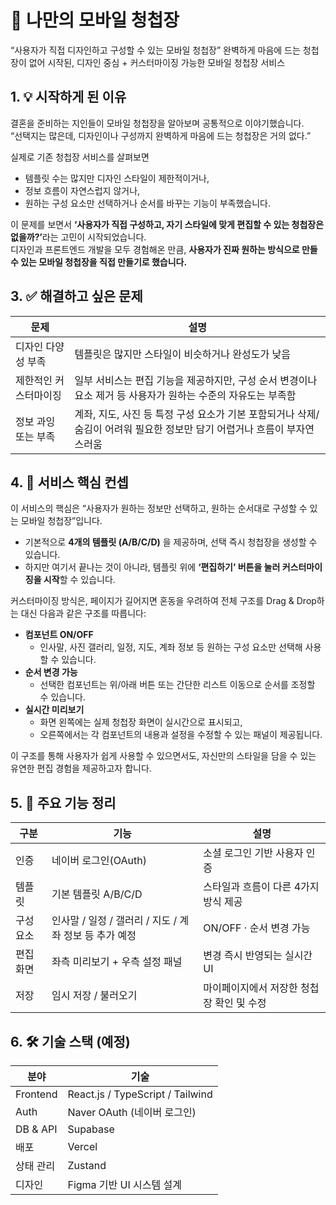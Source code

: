 # 📱 나만의 모바일 청첩장

“사용자가 직접 디자인하고 구성할 수 있는 모바일 청첩장”
완벽하게 마음에 드는 청첩장이 없어 시작된, 디자인 중심 + 커스터마이징 가능한 모바일 청첩장 서비스

## 1. 💡 시작하게 된 이유

결혼을 준비하는 지인들이 모바일 청첩장을 알아보며 공통적으로 이야기했습니다.  
“선택지는 많은데, 디자인이나 구성까지 완벽하게 마음에 드는 청첩장은 거의 없다.”

실제로 기존 청첩장 서비스를 살펴보면  
- 템플릿 수는 많지만 디자인 스타일이 제한적이거나,  
- 정보 흐름이 자연스럽지 않거나,  
- 원하는 구성 요소만 선택하거나 순서를 바꾸는 기능이 부족했습니다.

이 문제를 보면서 <b>‘사용자가 직접 구성하고, 자기 스타일에 맞게 편집할 수 있는 청첩장은 없을까?’</b>라는 고민이 시작되었습니다.  
디자인과 프론트엔드 개발을 모두 경험해온 만큼, <b>사용자가 진짜 원하는 방식으로 만들 수 있는 모바일 청첩장을 직접 만들기로 했습니다.</b>

## 3. ✅ 해결하고 싶은 문제
| 문제           | 설명                                        |
| ------------ | ----------------------------------------- |
| 디자인 다양성 부족   | 템플릿은 많지만 스타일이 비슷하거나 완성도가 낮음               |
| 제한적인 커스터마이징 | 일부 서비스는 편집 기능을 제공하지만, 구성 순서 변경이나 요소 제거 등 사용자가 원하는 수준의 자유도는 부족함        |
| 정보 과잉 또는 부족  | 계좌, 지도, 사진 등 특정 구성 요소가 기본 포함되거나 삭제/숨김이 어려워 필요한 정보만 담기 어렵거나 흐름이 부자연스러움          |

## 4. 🧩 서비스 핵심 컨셉

이 서비스의 핵심은 “사용자가 원하는 정보만 선택하고, 원하는 순서대로 구성할 수 있는 모바일 청첩장”입니다.

- 기본적으로 <b>4개의 템플릿 (A/B/C/D)</b> 을 제공하며, 선택 즉시 청첩장을 생성할 수 있습니다.  
- 하지만 여기서 끝나는 것이 아니라, 템플릿 위에 <b>‘편집하기’ 버튼을 눌러 커스터마이징을 시작</b>할 수 있습니다.

커스터마이징 방식은, 페이지가 길어지면 혼동을 우려하여 전체 구조를 Drag & Drop하는 대신 다음과 같은 구조를 따릅니다:

- <b>컴포넌트 ON/OFF</b>  
  - 인사말, 사진 갤러리, 일정, 지도, 계좌 정보 등 원하는 구성 요소만 선택해 사용할 수 있습니다.
- <b>순서 변경 가능</b>  
  - 선택한 컴포넌트는 위/아래 버튼 또는 간단한 리스트 이동으로 순서를 조정할 수 있습니다.
- <b>실시간 미리보기</b>  
  - 화면 왼쪽에는 실제 청첩장 화면이 실시간으로 표시되고,  
  - 오른쪽에서는 각 컴포넌트의 내용과 설정을 수정할 수 있는 패널이 제공됩니다.

이 구조를 통해 사용자가 쉽게 사용할 수 있으면서도, 자신만의 스타일을 담을 수 있는 유연한 편집 경험을 제공하고자 합니다.


## 5. 📌 주요 기능 정리
| 구분    | 기능                          | 설명                      |
| ----- | --------------------------- | ----------------------- |
| 인증    | 네이버 로그인(OAuth)              | 소셜 로그인 기반 사용자 인증        |
| 템플릿   | 기본 템플릿 A/B/C/D              | 스타일과 흐름이 다른 4가지 방식 제공   |
| 구성 요소 | 인사말 / 일정 / 갤러리 / 지도 / 계좌 정보 등 추가 예정 | ON/OFF · 순서 변경 가능       |
| 편집 화면 | 좌측 미리보기 + 우측 설정 패널          | 변경 즉시 반영되는 실시간 UI       |
| 저장    | 임시 저장 / 불러오기                | 마이페이지에서 저장한 청첩장 확인 및 수정 |


## 6. 🛠 기술 스택 (예정)
| 분야       | 기술                                                   |
| -------- | ---------------------------------------------------- |
| Frontend | React.js / TypeScript / Tailwind |
| Auth     | Naver OAuth (네이버 로그인)                                |
| DB & API | Supabase                            |
| 배포       | Vercel                                               |
| 상태 관리    | Zustand                                     |
| 디자인      | Figma 기반 UI 시스템 설계                                   |
